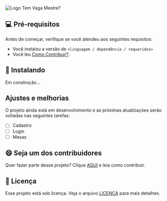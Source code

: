 <img src="https://imgur.com/HisaR2D.png" alt="Logo Tem Vaga Mestre?"/>

## 💻 Pré-requisitos

Antes de começar, verifique se você atendeu aos seguintes requisitos:

- Você instalou a versão  de `<linguagem / dependência / requeridos>`
- Você leu [Como Contribuir?](CONTRIBUTING.md).

## 🚀 Instalando

Em construção...

## Ajustes e melhorias

O projeto ainda está em desenvolvimento e as próximas atualizações serão voltadas nas seguintes tarefas:

- [ ] Cadastro
- [ ] Login
- [ ] Mesas

## 😄 Seja um dos contribuidores

Quer fazer parte desse projeto? Clique [AQUI](CONTRIBUTING.md) e leia como contribuir.

## 📝 Licença

Esse projeto está sob licença. Veja o arquivo [LICENÇA](LICENSE.md) para mais detalhes.

